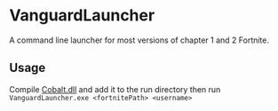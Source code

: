 # VanguardLauncher
A command line launcher for most versions of chapter 1 and 2 Fortnite.

## Usage
Compile [Cobalt.dll](https://github.com/Milxnor/Cobalt) and add it to the run directory then run `VanguardLauncher.exe <fortnitePath> <username>`
